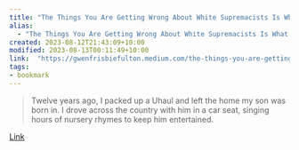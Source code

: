 ```yaml
---
title: "The Things You Are Getting Wrong About White Supremacists Is What Allows Them To Grow"
alias:
  - "The Things You Are Getting Wrong About White Supremacists Is What Allows Them To Grow"
created: 2023-08-12T21:43:09+10:00
modified: 2023-08-13T00:11:49+10:00
link:  "https://gwenfrisbiefulton.medium.com/the-things-you-are-getting-wrong-about-white-supremacists-is-what-allows-them-to-grow-553fa1cf54c8"
tags:
- bookmark
---
```


> Twelve years ago, I packed up a Uhaul and left the home my son was born in. I drove across the country with him in a car seat, singing hours of nursery rhymes to keep him entertained.

[Link](https://gwenfrisbiefulton.medium.com/the-things-you-are-getting-wrong-about-white-supremacists-is-what-allows-them-to-grow-553fa1cf54c8)